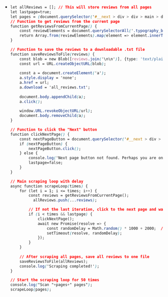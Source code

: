 - ```css
  let allReviews = []; // This will store reviews from all pages
  let lastpage=true;
  let pages = (document.querySelector('#__next > div > div > main > div > div.styles_mainContent__nFxAv > section > div.styles_pagination__6VmQv > nav > a:nth-child(5) > span'))? parseInt( document.querySelector('#__next > div > div > main > div > div.styles_mainContent__nFxAv > section > div.styles_pagination__6VmQv > nav > a:nth-child(5) > span').innerText):3;
  // Function to get reviews from the current page
  function getReviewsFromCurrentPage() {
      const reviewElements = document.querySelectorAll('.typography_body-l__KUYFJ.typography_appearance-default__AAY17.typography_color-black__5LYEn');
      return Array.from(reviewElements).map(element => element.innerText);
  }
  
  // Function to save the reviews to a downloadable .txt file
  function saveReviewsToFile(reviews) {
      const blob = new Blob([reviews.join('\n\n')], {type: 'text/plain;charset=utf-8'});
      const url = URL.createObjectURL(blob);
      
      const a = document.createElement('a');
      a.style.display = 'none';
      a.href = url;
      a.download = 'all_reviews.txt';
      
      document.body.appendChild(a);
      a.click();
      
      window.URL.revokeObjectURL(url);
      document.body.removeChild(a);
  }
  
  // Function to click the "Next" button
  function clickNextPage() {
      const nextPageButton = document.querySelector('#__next > div > div > main > div > div.styles_mainContent__nFxAv > section > div.styles_pagination__6VmQv > nav > a.link_internal__7XN06.button_button__T34Lr.button_m__lq0nA.button_appearance-outline__vYcdF.button_squared__21GoE.link_button___108l.pagination-link_next__SDNU4.pagination-link_rel__VElFy');
      if (nextPageButton) {
          nextPageButton.click();
      } else {
          console.log('Next page button not found. Perhaps you are on the last page.');
          lastpage=false;
      }
  }
  
  // Main scraping loop with delay
  async function scrapeLoop(times) {
      for (let i = 1; i <= times; i++) {
          const reviews = getReviewsFromCurrentPage();
            allReviews.push(...reviews);
  
          // If not the last iteration, click to the next page and wait for a bit
          if (i < times && lastpage) {
              clickNextPage();
              await new Promise(resolve => {
                  const randomDelay = Math.random() * 1000 + 2000;  // delay between 2-3 seconds
                  setTimeout(resolve, randomDelay);
              });
          }
      }
      
      // After scraping all pages, save all reviews to one file
      saveReviewsToFile(allReviews);
      console.log('Scraping completed!');
  }
  
  // Start the scraping loop for 50 times
  console.log("Scan "+pages+" pages");
  scrapeLoop(pages);
  ```